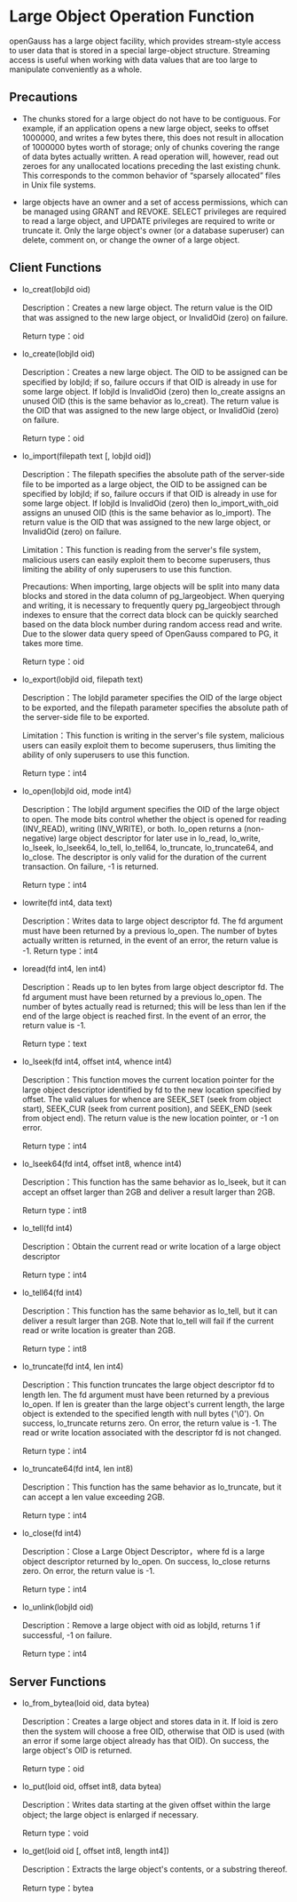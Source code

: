 # Large Object Operation Function<a name="EN-US_TOPIC_0289900319"></a>
openGauss has a large object facility, which provides stream-style access to user data that is stored in a special large-object structure. Streaming access is useful when working with data values that are too large to manipulate conveniently as a whole.

## Precautions<a name="en-us_topic_0283136808_en-us_topic_0237122168_en-us_topic_0059778442_s9874babd4158460a9a2dde267564b351"></a>

-   The chunks stored for a large object do not have to be contiguous. For example, if an application opens a new large object, seeks to offset 1000000, and writes a few bytes there, this does not result in allocation of 1000000 bytes worth of storage; only of chunks covering the range of data bytes actually written. A read operation will, however, read out zeroes for any unallocated locations preceding the last existing chunk. This corresponds to the common behavior of “sparsely allocated” files in Unix file systems.

-   large objects have an owner and a set of access permissions, which can be managed using GRANT and REVOKE. SELECT privileges are required to read a large object, and UPDATE privileges are required to write or truncate it. Only the large object's owner \(or a database superuser\) can delete, comment on, or change the owner of a large object.

## Client Functions<a name="en-us_topic_0283136808_en-us_topic_0237122168_en-us_topic_0059778442_s9874babd4158460a9a2dde267564b352"></a>
-   lo\_creat\(lobjId oid\)

    Description：Creates a new large object. The return value is the OID that was assigned to the new large object, or InvalidOid \(zero\) on failure.

    Return type：oid

-   lo\_create\(lobjId oid\)

    Description：Creates a new large object. The OID to be assigned can be specified by lobjId; if so, failure occurs if that OID is already in use for some large object. If lobjId is InvalidOid \(zero\) then lo\_create assigns an unused OID \(this is the same behavior as lo\_creat\). The return value is the OID that was assigned to the new large object, or InvalidOid \(zero\) on failure.

    Return type：oid

-   lo\_import\(filepath text [, lobjId oid]\)

    Description：The filepath specifies the absolute path of the server-side file to be imported as a large object, the OID to be assigned can be specified by lobjId; if so, failure occurs if that OID is already in use for some large object. If lobjId is InvalidOid \(zero\) then lo_import_with_oid assigns an unused OID \(this is the same behavior as lo_import\). The return value is the OID that was assigned to the new large object, or InvalidOid \(zero\) on failure.
    
    Limitation：This function is reading from the server's file system, malicious users can easily exploit them to become superusers, thus limiting the ability of only superusers to use this function.
    
    Precautions: When importing, large objects will be split into many data blocks and stored in the data column of pg\_largeobject. When querying and writing, it is necessary to frequently query pg\_largeobject through indexes to ensure that the correct data block can be quickly searched based on the data block number during random access read and write. Due to the slower data query speed of OpenGauss compared to PG, it takes more time.

    Return type：oid

-   lo\_export\(lobjId oid, filepath text\)

    Description：The lobjId parameter specifies the OID of the large object to be exported, and the filepath parameter specifies the absolute path of the server-side file to be exported.

    Limitation：This function is writing in the server's file system, malicious users can easily exploit them to become superusers, thus limiting the ability of only superusers to use this function.

    Return type：int4

-   lo\_open\(lobjId oid, mode int4\)

    Description：The lobjId argument specifies the OID of the large object to open. The mode bits control whether the object is opened for reading \(INV_READ\), writing \(INV_WRITE\), or both. lo\_open returns a \(non-negative\) large object descriptor for later use in lo\_read, lo\_write, lo\_lseek, lo\_lseek64, lo\_tell, lo\_tell64, lo\_truncate, lo\_truncate64, and lo\_close. The descriptor is only valid for the duration of the current transaction. On failure, -1 is returned.

    Return type：int4

-   lowrite\(fd int4, data text\)

    Description：Writes data to large object descriptor fd. The fd argument must have been returned by a previous lo\_open. The number of bytes actually written is returned, in the event of an error, the return value is -1.
    Return type：int4

-   loread\(fd int4, len int4\)
    
    Description：Reads up to len bytes from large object descriptor fd. The fd argument must have been returned by a previous lo\_open. The number of bytes actually read is returned; this will be less than len if the end of the large object is reached first. In the event of an error, the return value is -1.

    Return type：text

-   lo\_lseek\(fd int4, offset int4, whence int4\)
    
    Description：This function moves the current location pointer for the large object descriptor identified by fd to the new location specified by offset. The valid values for whence are SEEK\_SET \(seek from object start\), SEEK\_CUR \(seek from current position\), and SEEK\_END \(seek from object end\). The return value is the new location pointer, or -1 on error.

    Return type：int4

-   lo\_lseek64\(fd int4, offset int8, whence int4\)
    
    Description：This function has the same behavior as lo\_lseek, but it can accept an offset larger than 2GB and deliver a result larger than 2GB.

    Return type：int8

-   lo\_tell\(fd int4\)
    
    Description：Obtain the current read or write location of a large object descriptor

    Return type：int4

-   lo\_tell64\(fd int4\)
    
    Description：This function has the same behavior as lo\_tell, but it can deliver a result larger than 2GB. Note that lo\_tell will fail if the current read or write location is greater than 2GB.

    Return type：int8

-   lo\_truncate\(fd int4, len int4\)
    
    Description：This function truncates the large object descriptor fd to length len. The fd argument must have been returned by a previous lo\_open. If len is greater than the large object's current length, the large object is extended to the specified length with null bytes \('\0'\). On success, lo\_truncate returns zero. On error, the return value is -1. The read or write location associated with the descriptor fd is not changed.

    Return type：int4

-   lo\_truncate64\(fd int4, len int8\)
    
    Description：This function has the same behavior as lo\_truncate, but it can accept a len value exceeding 2GB.

    Return type：int4

-   lo\_close\(fd int4\)
    
    Description：Close a Large Object Descriptor，where fd is a large object descriptor returned by lo\_open. On success, lo\_close returns zero. On error, the return value is -1.

    Return type：int4
    
-   lo\_unlink\(lobjId oid\)
    
    Description：Remove a large object with oid as lobjId, returns 1 if successful, -1 on failure.

    Return type：int4

## Server Functions<a name="en-us_topic_0283136808_en-us_topic_0237122168_en-us_topic_0059778442_s9874babd4158460a9a2dde267564b353"></a>
-   lo\_from\_bytea\(loid oid, data bytea\)
    
    Description：Creates a large object and stores data in it. If loid is zero then the system will choose a free OID, otherwise that OID is used \(with an error if some large object already has that OID\). On success, the large object's OID is returned.

    Return type：oid

-   lo\_put\(loid oid, offset int8, data bytea\)
    
    Description：Writes data starting at the given offset within the large object; the large object is enlarged if necessary.

    Return type：void

-   lo\_get\(loid oid \[, offset int8, length int4\]\)
    
    Description：Extracts the large object's contents, or a substring thereof.

    Return type：bytea